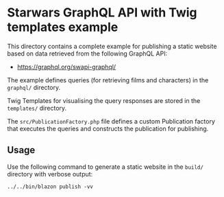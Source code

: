 Starwars GraphQL API with Twig templates example
================================================

This directory contains a complete example for publishing a static
website based on data retrieved from the following GraphQL API:

* https://graphql.org/swapi-graphql/

The example defines queries (for retrieving films and characters) in the `graphql/` directory.

Twig Templates for visualising the query responses are stored in the `templates/` directory.

The `src/PublicationFactory.php` file defines a custom Publication factory that executes the queries and constructs the publication for publishing.

## Usage

Use the following command to generate a static website in the `build/` directory with verbose output:

    ../../bin/blazon publish -vv


